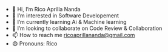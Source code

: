 - 👋 Hi, I’m Rico Aprilla Nanda 
- 👀 I’m interested in Software Developement
- 🌱 I’m currently learning Ai & Machine learning
- 💞️ I’m looking to collaborate on Code Review & Collaboration
- 📫 How to reach me ricoaprillananda@gmail.com
- 😄 Pronouns: Rico 

<!---
ricoapril33z/ricoapril33z is a ✨ special ✨ repository because its `README.md` (this file) appears on your GitHub profile.
You can click the Preview link to take a look at your changes.
--->
